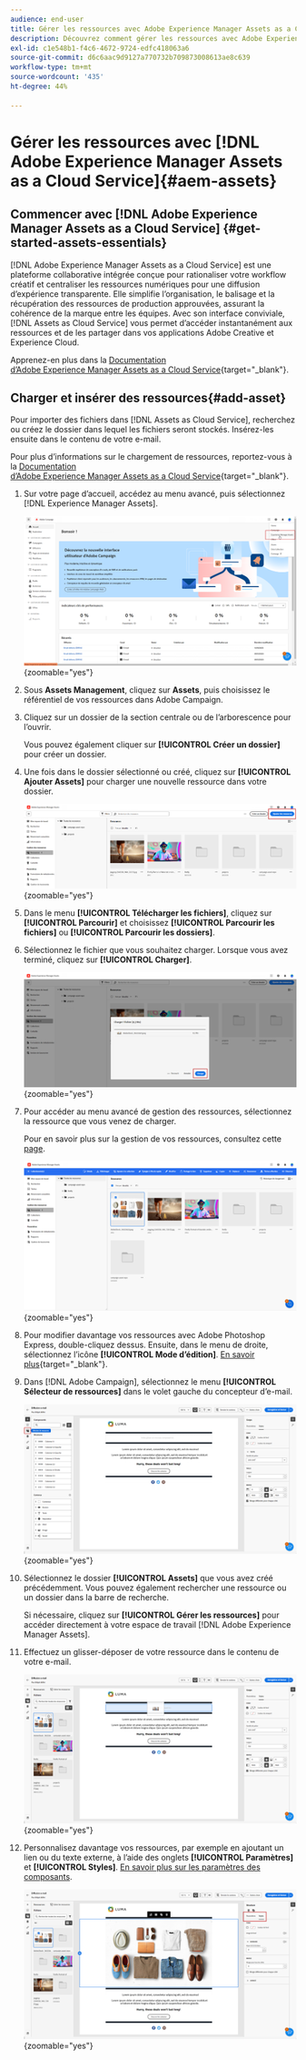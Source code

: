 ```yaml
---
audience: end-user
title: Gérer les ressources avec Adobe Experience Manager Assets as a Cloud Service
description: Découvrez comment gérer les ressources avec Adobe Experience Manager Assets as a Cloud Service.
exl-id: c1e548b1-f4c6-4672-9724-edfc418063a6
source-git-commit: d6c6aac9d9127a770732b709873008613ae8c639
workflow-type: tm+mt
source-wordcount: '435'
ht-degree: 44%

---
```


# Gérer les ressources avec [!DNL Adobe Experience Manager Assets as a Cloud Service]{#aem-assets}

## Commencer avec [!DNL Adobe Experience Manager Assets as a Cloud Service] {#get-started-assets-essentials}

[!DNL Adobe Experience Manager Assets as a Cloud Service] est une plateforme collaborative intégrée conçue pour rationaliser votre workflow créatif et centraliser les ressources numériques pour une diffusion d’expérience transparente. Elle simplifie l’organisation, le balisage et la récupération des ressources de production approuvées, assurant la cohérence de la marque entre les équipes. Avec son interface conviviale, [!DNL Assets as Cloud Service] vous permet d’accéder instantanément aux ressources et de les partager dans vos applications Adobe Creative et Experience Cloud.

Apprenez-en plus dans la [Documentation d’Adobe Experience Manager Assets as a Cloud Service](https://experienceleague.adobe.com/docs/experience-manager-cloud-service/content/assets/home.html?lang=fr){target="_blank"}.

## Charger et insérer des ressources{#add-asset}

Pour importer des fichiers dans [!DNL Assets as Cloud Service], recherchez ou créez le dossier dans lequel les fichiers seront stockés. Insérez-les ensuite dans le contenu de votre e-mail.

Pour plus d’informations sur le chargement de ressources, reportez-vous à la [Documentation d’Adobe Experience Manager Assets as a Cloud Service](https://experienceleague.adobe.com/docs/experience-manager-cloud-service/content/assets/assets-view/add-delete-assets-view.html?lang=fr){target="_blank"}.

1. Sur votre page d’accueil, accédez au menu avancé, puis sélectionnez [!DNL Experience Manager Assets].

   ![Capture d’écran affichant le menu avancé dans Adobe Experience Manager Assets](assets/assets_1.png){zoomable="yes"}

1. Sous **Assets Management**, cliquez sur **Assets**, puis choisissez le référentiel de vos ressources dans Adobe Campaign.

1. Cliquez sur un dossier de la section centrale ou de l’arborescence pour l’ouvrir.

   Vous pouvez également cliquer sur **[!UICONTROL Créer un dossier]** pour créer un dossier.

1. Une fois dans le dossier sélectionné ou créé, cliquez sur **[!UICONTROL Ajouter Assets]** pour charger une nouvelle ressource dans votre dossier.

   ![Capture d’écran affichant l’option Ajouter Assets dans Adobe Experience Manager Assets](assets/assets_2.png){zoomable="yes"}

1. Dans le menu **[!UICONTROL Télécharger les fichiers]**, cliquez sur **[!UICONTROL Parcourir]** et choisissez **[!UICONTROL Parcourir les fichiers]** ou **[!UICONTROL Parcourir les dossiers]**.

1. Sélectionnez le fichier que vous souhaitez charger. Lorsque vous avez terminé, cliquez sur **[!UICONTROL Charger]**.

   ![Capture d’écran montrant le processus de chargement de fichier dans Adobe Experience Manager Assets](assets/assets_3.png){zoomable="yes"}

1. Pour accéder au menu avancé de gestion des ressources, sélectionnez la ressource que vous venez de charger.

   Pour en savoir plus sur la gestion de vos ressources, consultez cette [page](https://experienceleague.adobe.com/docs/experience-manager-cloud-service/content/assets/assets-view/manage-organize-assets-view.html?lang=fr).

   ![Capture d’écran affichant le menu de gestion avancée des ressources dans Adobe Experience Manager Assets](assets/assets_4.png){zoomable="yes"}

1. Pour modifier davantage vos ressources avec Adobe Photoshop Express, double-cliquez dessus. Ensuite, dans le menu de droite, sélectionnez l’icône **[!UICONTROL Mode d’édition]**. [En savoir plus](https://experienceleague.adobe.com/docs/experience-manager-cloud-service/content/assets/assets-view/edit-images-assets-view.html?lang=fr#edit-using-express){target="_blank"}.

1. Dans [!DNL Adobe Campaign], sélectionnez le menu **[!UICONTROL Sélecteur de ressources]** dans le volet gauche du concepteur d’e-mail.

   ![Capture d’écran affichant le menu du sélecteur de ressources dans Adobe Campaign](assets/assets_6.png){zoomable="yes"}

1. Sélectionnez le dossier **[!UICONTROL Assets]** que vous avez créé précédemment. Vous pouvez également rechercher une ressource ou un dossier dans la barre de recherche.

   Si nécessaire, cliquez sur **[!UICONTROL Gérer les ressources]** pour accéder directement à votre espace de travail [!DNL Adobe Experience Manager Assets].

1. Effectuez un glisser-déposer de votre ressource dans le contenu de votre e-mail.

   ![Capture d’écran montrant la fonctionnalité de glisser-déposer des ressources dans Adobe Campaign](assets/assets_5.png){zoomable="yes"}

1. Personnalisez davantage vos ressources, par exemple en ajoutant un lien ou du texte externe, à l’aide des onglets **[!UICONTROL Paramètres]** et **[!UICONTROL Styles]**. [En savoir plus sur les paramètres des composants](../email/content-components.md).

   ![Capture d’écran affichant les options de personnalisation des ressources dans Adobe Campaign](assets/assets_7.png){zoomable="yes"}